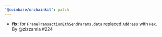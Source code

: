 ```yaml
---
'@coinbase/onchainkit': patch
---
```


- **fix**: for `FrameTransactionEthSendParams.data` replaced `Address` with `Hex`. By @zizzamia #224
